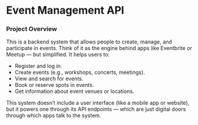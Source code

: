 # Event Management API
### Project Overview
This is a backend system that allows people to create, manage, and participate in events. Think of it as the engine behind apps like Eventbrite or Meetup — but simplified. It helps users to:
- Register and log in.
- Create events (e.g., workshops, concerts, meetings).
- View and search for events.
- Book or reserve spots in events.
- Get information about event venues or locations.</br>

This system doesn’t include a user interface (like a mobile app or website), but it powers one through its API endpoints — which are just digital doors through which apps talk to the system.
